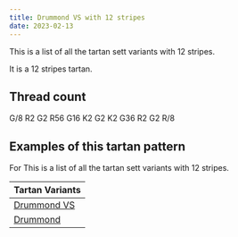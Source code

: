 ```yaml
---
title: Drummond VS with 12 stripes
date: 2023-02-13
---
```

This is a list of all the tartan sett variants with 12 stripes.

It is a 12 stripes tartan.


## Thread count
G/8 R2 G2 R56 G16 K2 G2 K2 G36 R2 G2 R/8

## Examples of this tartan pattern
For This is a list of all the tartan sett variants with 12 stripes.

| Tartan Variants |
|---------------|
| [Drummond VS](/variants/g/8/r2/g2/r56/g16/k2/g2/k2/g36/r2/g2/r/8-g004c00-k000000-rc80000/)||
| [Drummond](/variants/g/8/r2/g2/r56/g16/k2/g2/k2/g36/r2/g2/r/8-g008000-k000000-rc00000/)||
